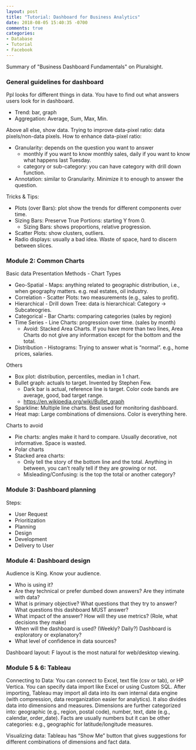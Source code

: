 ```yaml
---
layout: post
title: "Tutorial: Dashboard for Business Analytics"
date: 2018-08-05 15:40:35 -0700
comments: true
categories: 
- Database
- Tutorial
- Facebook
---
```


Summary of "Business Dashboard Fundamentals" on Pluralsight.

<!--more-->

### General guidelines for dashboard

Ppl looks for different things in data. You have to find out what answers users look for in dashboard.

* Trend: bar, graph
* Aggregation: Average, Sum, Max, Min.


Above all else, show data.
Trying to improve data-pixel ratio: data pixels/non-data pixels.
How to enhance data-pixel ratio:

* Granularity: depends on the question you want to answer
	* monthly if you want to know monthly sales, daily if you want to know what happens last Tuesday.
	* category or sub-category: you can have category with drill down function.
* Annotation: similar to Granularity. Minimize it to enough to answer the question.

Tricks & Tips:

* Plots (over Bars): plot show the trends for different components over time.
* Sizing Bars: Preserve True Portions: starting Y from 0.
	* Sizing Bars: shows proportions, relative progression.
* Scatter Plots: show clusters, outliers.
* Radio displays: usually a bad idea. Waste of space, hard to discern between slices.


### Module 2: Common Charts

Basic data Presentation Methods - Chart Types

* Geo-Spatial - Maps: anything related to geographic distribution, i.e., when geography matters. e.g. real estates, oil industry.
* Correlation - Scatter Plots: two measurements (e.g., sales to profit).
* Hierarchical - Drill down Tree: data is hierarchical: Category -> Subcateogries.
* Categorical - Bar Charts: comparing categories (sales by region)
* Time Series - Line Charts: progression over time. (sales by month)
	* Avoid: Stacked Area Charts. If you have more than two lines, Area Charts do not give any information except for the bottom and the total.
* Distribution - Histograms: Trying to answer what is “normal”. e.g., home prices, salaries.

Others

* Box plot: distribution, percentiles, median in 1 chart.
* Bullet graph: actuals to target. Invented by Stephen Few.
	* Dark bar is actual, reference line is target. Color code bands are average, good, bad target range.
	* https://en.wikipedia.org/wiki/Bullet_graph
* Sparkline: Multiple line charts. Best used for monitoring dashboard.
* Heat map: Large combinations of dimensions. Color is everything here.


Charts to avoid

* Pie charts: angles make it hard to compare. Usually decorative, not informative. Space is wasted.
* Polar charts
* Stacked area charts:
	* Only tell the story of the bottom line and the total. Anything in between, you can’t really tell if they are growing or not.
	* Misleading/Confusing: is the top the total or another category?

### Module 3: Dashboard planning

Steps:

* User Request
* Prioritization
* Planning
* Design
* Development
* Delivery to User


### Module 4: Dashboard design 

Audience is King. Know your audience.

* Who is using it? 
* Are they technical or prefer dumbed down answers? Are they intimate with data?
* What is primary objective? What questions that they try to answer? What questions this dashboard MUST answer?
* What impact of the answer? How will they use metrics? (Role, what decisions they make)
* When will the dashboard is used? (Weekly? Daily?) Dashboard is exploratory or explanatory?
* What level of confidence in data sources?

Dashboard layout: F layout is the most natural for web/desktop viewing.


### Module 5 & 6: Tableau

Connecting to Data:
You can connect to Excel, text file (csv or tab), or HP Vertica.
You can specify data import like Excel or using Custom SQL.
After importing, Tableau may import all data into its own internal data engine (with compression, data reorganization easier for analytics).
It also divides data into dimensions and measures.
Dimensions are further categorized into: geographic (e.g., region, postal code), number, text, date (e.g., calendar, order_date).
Facts are usually numbers but it can be other categories: e.g., geographic for latitude/longitude measures.

Visualizing data:
Tableau has “Show Me” button that gives suggestions for different combinations of dimensions and fact data.
